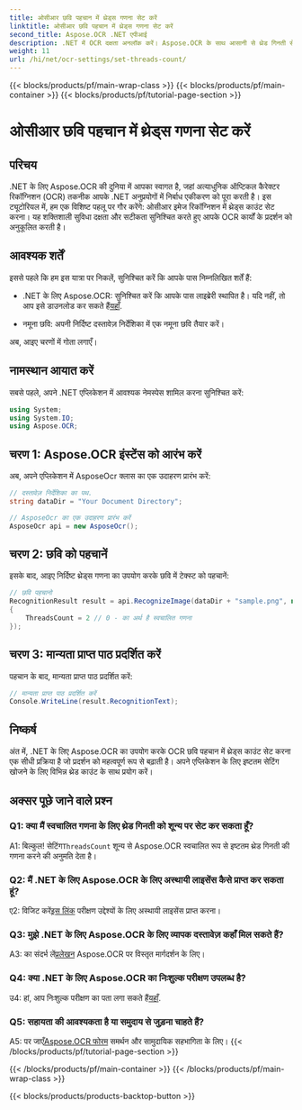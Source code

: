 ```yaml
---
title: ओसीआर छवि पहचान में थ्रेड्स गणना सेट करें
linktitle: ओसीआर छवि पहचान में थ्रेड्स गणना सेट करें
second_title: Aspose.OCR .NET एपीआई
description: .NET में OCR दक्षता अनलॉक करें। Aspose.OCR के साथ आसानी से थ्रेड गिनती सेट करें। सटीकता और गति बढ़ाएँ।
weight: 11
url: /hi/net/ocr-settings/set-threads-count/
---
```


{{< blocks/products/pf/main-wrap-class >}}
{{< blocks/products/pf/main-container >}}
{{< blocks/products/pf/tutorial-page-section >}}

# ओसीआर छवि पहचान में थ्रेड्स गणना सेट करें

## परिचय

.NET के लिए Aspose.OCR की दुनिया में आपका स्वागत है, जहां अत्याधुनिक ऑप्टिकल कैरेक्टर रिकॉग्निशन (OCR) तकनीक आपके .NET अनुप्रयोगों में निर्बाध एकीकरण को पूरा करती है। इस ट्यूटोरियल में, हम एक विशिष्ट पहलू पर गौर करेंगे: ओसीआर इमेज रिकॉग्निशन में थ्रेड्स काउंट सेट करना। यह शक्तिशाली सुविधा दक्षता और सटीकता सुनिश्चित करते हुए आपके OCR कार्यों के प्रदर्शन को अनुकूलित करती है।

## आवश्यक शर्तें

इससे पहले कि हम इस यात्रा पर निकलें, सुनिश्चित करें कि आपके पास निम्नलिखित शर्तें हैं:

-  .NET के लिए Aspose.OCR: सुनिश्चित करें कि आपके पास लाइब्रेरी स्थापित है। यदि नहीं, तो आप इसे डाउनलोड कर सकते हैं[यहाँ](https://releases.aspose.com/ocr/net/).

- नमूना छवि: अपनी निर्दिष्ट दस्तावेज़ निर्देशिका में एक नमूना छवि तैयार करें।

अब, आइए चरणों में गोता लगाएँ।

## नामस्थान आयात करें

सबसे पहले, अपने .NET एप्लिकेशन में आवश्यक नेमस्पेस शामिल करना सुनिश्चित करें:

```csharp
using System;
using System.IO;
using Aspose.OCR;
```

## चरण 1: Aspose.OCR इंस्टेंस को आरंभ करें

अब, अपने एप्लिकेशन में AsposeOcr क्लास का एक उदाहरण प्रारंभ करें:

```csharp
// दस्तावेज़ निर्देशिका का पथ.
string dataDir = "Your Document Directory";

// AsposeOcr का एक उदाहरण प्रारंभ करें
AsposeOcr api = new AsposeOcr();
```

## चरण 2: छवि को पहचानें

इसके बाद, आइए निर्दिष्ट थ्रेड्स गणना का उपयोग करके छवि में टेक्स्ट को पहचानें:

```csharp
// छवि पहचानो
RecognitionResult result = api.RecognizeImage(dataDir + "sample.png", new RecognitionSettings
{
    ThreadsCount = 2 // 0 - का अर्थ है स्वचालित गणना
});
```

## चरण 3: मान्यता प्राप्त पाठ प्रदर्शित करें

पहचान के बाद, मान्यता प्राप्त पाठ प्रदर्शित करें:

```csharp
// मान्यता प्राप्त पाठ प्रदर्शित करें
Console.WriteLine(result.RecognitionText);
```

## निष्कर्ष

अंत में, .NET के लिए Aspose.OCR का उपयोग करके OCR छवि पहचान में थ्रेड्स काउंट सेट करना एक सीधी प्रक्रिया है जो प्रदर्शन को महत्वपूर्ण रूप से बढ़ाती है। अपने एप्लिकेशन के लिए इष्टतम सेटिंग खोजने के लिए विभिन्न थ्रेड काउंट के साथ प्रयोग करें।

## अक्सर पूछे जाने वाले प्रश्न

### Q1: क्या मैं स्वचालित गणना के लिए थ्रेड गिनती को शून्य पर सेट कर सकता हूँ?

 A1: बिल्कुल! सेटिंग`ThreadsCount` शून्य से Aspose.OCR स्वचालित रूप से इष्टतम थ्रेड गिनती की गणना करने की अनुमति देता है।

### Q2: मैं .NET के लिए Aspose.OCR के लिए अस्थायी लाइसेंस कैसे प्राप्त कर सकता हूं?

 ए2: विजिट करें[इस लिंक](https://purchase.aspose.com/temporary-license/) परीक्षण उद्देश्यों के लिए अस्थायी लाइसेंस प्राप्त करना।

### Q3: मुझे .NET के लिए Aspose.OCR के लिए व्यापक दस्तावेज़ कहाँ मिल सकते हैं?

 A3: का संदर्भ लें[प्रलेखन](https://reference.aspose.com/ocr/net/) Aspose.OCR पर विस्तृत मार्गदर्शन के लिए।

### Q4: क्या .NET के लिए Aspose.OCR का निःशुल्क परीक्षण उपलब्ध है?

 उ4: हां, आप निःशुल्क परीक्षण का पता लगा सकते हैं[यहाँ](https://releases.aspose.com/).

### Q5: सहायता की आवश्यकता है या समुदाय से जुड़ना चाहते हैं?

 A5: पर जाएँ[Aspose.OCR फोरम](https://forum.aspose.com/c/ocr/16) समर्थन और सामुदायिक सहभागिता के लिए।
{{< /blocks/products/pf/tutorial-page-section >}}

{{< /blocks/products/pf/main-container >}}
{{< /blocks/products/pf/main-wrap-class >}}

{{< blocks/products/products-backtop-button >}}
